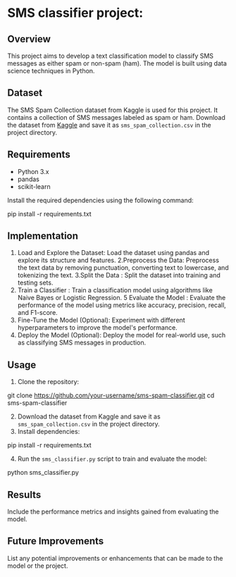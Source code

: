 # SMS classifier project:


## Overview
This project aims to develop a text classification model to classify SMS messages as either spam or non-spam (ham). The model is built using data science techniques in Python.

## Dataset
The SMS Spam Collection dataset from Kaggle is used for this project. It contains a collection of SMS messages labeled as spam or ham. Download the dataset from [Kaggle](https://www.kaggle.com/uciml/sms-spam-collection-dataset) and save it as `sms_spam_collection.csv` in the project directory.

## Requirements
- Python 3.x
- pandas
- scikit-learn

Install the required dependencies using the following command:

pip install -r requirements.txt


## Implementation
1. Load and Explore the Dataset: Load the dataset using pandas and explore its structure and features.
2.Preprocess the Data: Preprocess the text data by removing punctuation, converting text to lowercase, and tokenizing the text.
3.Split the Data : Split the dataset into training and testing sets.
4. Train a Classifier : Train a classification model using algorithms like Naive Bayes or Logistic Regression.
5 Evaluate the Model : Evaluate the performance of the model using metrics like accuracy, precision, recall, and F1-score.
6. Fine-Tune the Model  (Optional): Experiment with different hyperparameters to improve the model's performance.
7. Deploy the Model (Optional): Deploy the model for real-world use, such as classifying SMS messages in production.

## Usage
1. Clone the repository:

git clone https://github.com/your-username/sms-spam-classifier.git          cd sms-spam-classifier

2. Download the dataset from Kaggle and save it as `sms_spam_collection.csv` in the project directory.
3. Install dependencies:

pip install -r requirements.txt

4. Run the `sms_classifier.py` script to train and evaluate the model:

python sms_classifier.py


## Results
Include the performance metrics and insights gained from evaluating the model.

## Future Improvements
List any potential improvements or enhancements that can be made to the model or the project.


